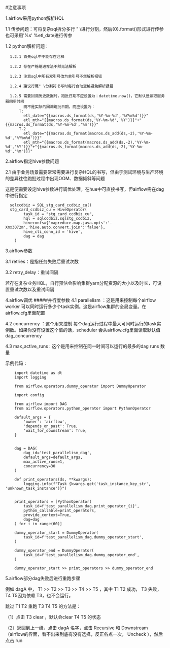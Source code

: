 #注意事项

1.airflow采用python解析HQL

  1.1 传参问题：可将复杂sql拆分多行 " \进行分割，然后{0}.format()形式进行传参
              也可采用'%s' %etl_date进行传参

  1.2 python解析问题：

      1.2.1 首先sql中不能存在注释

      1.2.2 存在严格缩进写法不然无法解析

      1.2.3 注意sql中所有双引号改为单引号不然解析报错

      1.2.4 建议行尾" \分割符书写时每行自动空格避免解析报错
      
      1.2.5 需要回溯历史数据时，跑批日期不应设置为：datetime.now()，它默认是读取服务器同步时间
            而不是实际的回溯跑批日期，而应设置为：
          T:
            etl_date="{{macros.ds_format(ds,'%Y-%m-%d','%Y%m%d')}}"
            etl_mth="{{macros.ds_format(ds,'%Y-%m-%d','%Y')}}"+"{{macros.ds_format(ds,'%Y-%m-%d','%m')}}"
          T-2
            etl_date="{{macros.ds_format(macros.ds_add(ds,-2),'%Y-%m-%d','%Y%m%d')}}"
            etl_mth="{{macros.ds_format(macros.ds_add(ds,-2),'%Y-%m-%d','%Y')}}"+"{{macros.ds_format(macros.ds_add(ds,-2),'%Y-%m-%d','%m')}}"
  
2.airflow指定hive参数问题

  2.1 由于业务场景需要常常需要进行复杂HQL的书写，但由于测试环境与生产环境的差异往往跑批过程中出现OOM、数据倾斜等问题
  
   这是便需要设定hive参数进行调优处理。在hue中可直接书写，但airflow需在dag中进行指定
      
      sqlccdbiz = SQL_stg_card_ccdbiz_cu()
      stg_card_ccdbiz_cu = HiveOperator(
            task_id = "stg_card_ccdbiz_cu",
            hql = sqlccdbiz.sqlstg_ccdbiz,
            hiveconfs={'mapreduce.map.java.opts':'-Xmx3072m','hive.auto.convert.join':'false'},
            hive_cli_conn_id = 'hive',
            dag = dag
      	)
3.airflow参数

  3.1 retries：是指任务失败后重试次数
  
  3.2 retry_delay：重试间隔
  
  若存在复杂业务HQL，自行预估会影响集群yarn分配资源的大小以及时长，可设置重试次数以及重试间隔
  
4.airflow调优
  #####并行度参数
  4.1 parallelism ：这是用来控制每个airflow worker 可以同时运行多少个task实例。这是airflow集群的全局变量。在airflow.cfg里面配置
  
  4.2 concurrency ：这个用来控制 每个dag运行过程中最大可同时运行的task实例数。如果你没有设置这个值的话，scheduler 会从airflow.cfg里面读取默认值 dag_concurrency

  4.3 max_active_runs : 这个是用来控制在同一时间可以运行的最多的dag runs 数量
  
  示例代码：
        
        import datetime as dt
        import logging
        
        from airflow.operators.dummy_operator import DummyOperator
        
        import config
        
        from airflow import DAG
        from airflow.operators.python_operator import PythonOperator
        
        default_args = {
            'owner': 'airflow',
            'depends_on_past': True,
            'wait_for_downstream': True,
        }
        
        
        dag = DAG(
            dag_id='test_parallelism_dag',
            default_args=default_args,
            max_active_runs=1,
            concurrency=30
        )
        
        def print_operators(ds, **kwargs):
            logging.info(f"Task {kwargs.get('task_instance_key_str', 'unknown_task_instance')}")
        
        
        print_operators = [PythonOperator(
            task_id=f'test_parallelism_dag.print_operator_{i}',
            python_callable=print_operators,
            provide_context=True,
            dag=dag
        ) for i in range(60)]
        
        dummy_operator_start = DummyOperator(
            task_id=f'test_parallelism_dag.dummy_operator_start',
        )
        
        dummy_operator_end = DummyOperator(
            task_id=f'test_parallelism_dag.dummy_operator_end',
        )
        
        dummy_operator_start >> print_operators >> dummy_operator_end

5.airflow部分dag失败后进行重跑步骤
  
  例如 dagA 中， T1 >> T2 >> T3 >> T4 >> T5  ，其中 T1 T2 成功， T3 失败， T4  T5因为依赖 T3，也不会运行。
  
  跳过 T1   T2  重跑 T3 T4 T5 的方法是：
  
  （1）点击 T3 clear ，默认会clear T4  T5 的状态
  
  （2）返回到上一级，点击 dagA 名字，点击 Recursive 和 Downstream （airflow的界面，看不出来到底有没有选择，反正各点一次，  Uncheck ），然后点击 run 
